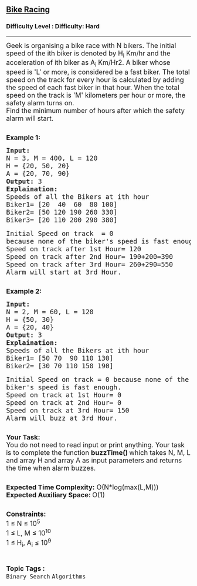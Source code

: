 <h2><a href="https://www.geeksforgeeks.org/problems/bike-racing0543/1">Bike Racing</a></h2><h3>Difficulty Level : Difficulty: Hard</h3><hr><div class="problems_problem_content__Xm_eO"><p><span style="font-size:18px">Geek is organising a bike race with N bikers. The initial speed of the ith biker is denoted by H<sub>i</sub> Km/hr and the acceleration of ith biker as A<sub>i</sub> Km/Hr2. A biker whose speed is 'L' or more, is considered be a fast biker. The total speed on the track for every hour is calculated by adding the speed of each fast biker in that hour. When the total speed on the track is 'M' kilometers per hour or more, the safety alarm turns on.&nbsp;<br>
Find the minimum number of hours after which the safety alarm will start.</span></p>

<p><br>
<span style="font-size:18px"><strong>Example 1:</strong></span></p>

<pre><span style="font-size:18px"><strong>Input: </strong>
N = 3, M = 400, L = 120
H = {20, 50, 20}
A = {20, 70, 90}
<strong>Output:</strong> 3
<strong>Explaination: </strong>
Speeds of all the Bikers at ith hour
Biker1= [20  40  60  80 100] 
Biker2= [50 120 190 260 330]
Biker3= [20 110 200 290 380] </span>

<span style="font-size:18px">Initial Speed on track  = 0 
because none of the biker's speed is fast enough.
Speed on track after 1st Hour= 120
Speed on track after 2nd Hour= 190+200=390
Speed on track after 3rd Hour= 260+290=550
Alarm will start at 3rd Hour.</span></pre>

<p><br>
<span style="font-size:18px"><strong>Example 2:</strong></span></p>

<pre><span style="font-size:18px"><strong>Input: </strong>
N = 2, M = 60, L = 120
H = {50, 30}
A = {20, 40}
<strong>Output:</strong> 3
<strong>Explaination: </strong>
Speeds of all the Bikers at ith hour
Biker1= [50 70  90 110 130] 
Biker2= [30 70 110 150 190]</span>

<span style="font-size:18px">Initial Speed on track = 0 because none of the 
biker's speed is fast enough.
Speed on track at 1st Hour= 0
Speed on track at 2nd Hour= 0
Speed on track at 3rd Hour= 150
Alarm will buzz at 3rd Hour.</span></pre>

<p><br>
<span style="font-size:18px"><strong>Your Task:</strong><br>
You do not need to read input or print anything. Your task is to complete the function <strong>buzzTime() </strong>which takes N, M, L and array H and array A as input parameters and returns the time when alarm buzzes.</span></p>

<p><br>
<span style="font-size:18px"><strong>Expected Time Complexity:</strong> O(N*log(max(L,M)))<br>
<strong>Expected Auxiliary Space: </strong>O(1)</span></p>

<p><br>
<span style="font-size:18px"><strong>Constraints:</strong><br>
1 ≤ N ≤ 10<sup>5</sup><br>
1 ≤ L, M ≤ 10<sup>10</sup><br>
1 ≤ H<sub>i</sub>, A<sub>i</sub> ≤ 10<sup>9</sup> &nbsp;</span></p>
</div><br><p><span style=font-size:18px><strong>Topic Tags : </strong><br><code>Binary Search</code>&nbsp;<code>Algorithms</code>&nbsp;